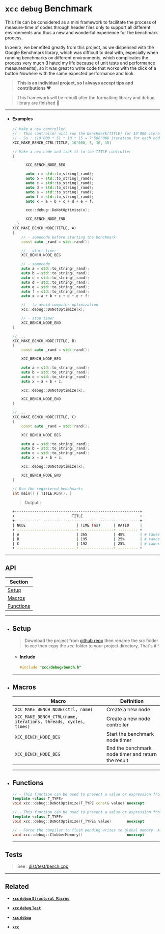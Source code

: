 # `xcc` `debug` Benchmark

This file can be considered as a mini framework to facilitate the process of measure-time of codes through header files only to support all different environments and thus a new and wonderful experience for the benchmark process.

In xeerx, we benefited greatly from this project, as we dispensed with the Google Benchmark library, which was difficult to deal with, especially when running benchmarks on different environments, which complicates the process very much (I hated my life because of unit tests and performance measurements), so it was great to write code that works with the click of a button Nowhere with the same expected performance and look.

> **This is an individual project, so I always accept tips and contributions ❤️**

> This framework will be rebuilt after the formatting library and debug library are finished 📌

---

- #### Examples

  ```cpp
  // Make a new controller
  // - This controller will run the benchmark(TITLE) for 10'000 iteration per 5 threads per cycle per time
  // - So : (10'000 * 5) * 10 * 15 = 7'500'000 iteration for each node
  XCC_MAKE_BENCH_CTRL(TITLE, 10'000, 5, 10, 15)
  ```

  ```cpp
  // Make a new node and link it to the TITLE controller
  {

        XCC_BENCH_NODE_BEG

        auto a = std::to_string(_rand);
        auto b = std::to_string(_rand);
        auto c = std::to_string(_rand);
        auto d = std::to_string(_rand);
        auto e = std::to_string(_rand);
        auto f = std::to_string(_rand);
        auto x = a + b + c + d + e + f;

        xcc::debug::DoNotOptimize(x);

        XCC_BENCH_NODE_END
    }
  XCC_MAKE_BENCH_NODE(TITLE, A)
  {
      // - somecode before starting the benchmark
      const auto _rand = std::rand();

      // - start timer
      XCC_BENCH_NODE_BEG

      // - somecode
      auto a = std::to_string(_rand);
      auto b = std::to_string(_rand);
      auto c = std::to_string(_rand);
      auto d = std::to_string(_rand);
      auto e = std::to_string(_rand);
      auto f = std::to_string(_rand);
      auto x = a + b + c + d + e + f;

      // - to avoid compiler optimization
      xcc::debug::DoNotOptimize(x);

      // - stop timer
      XCC_BENCH_NODE_END
  }
  ```

  ```cpp
  // ...
  XCC_MAKE_BENCH_NODE(TITLE, B)
  {
      const auto _rand = std::rand();

      XCC_BENCH_NODE_BEG

      auto a = std::to_string(_rand);
      auto b = std::to_string(_rand);
      auto c = std::to_string(_rand);
      auto x = a + b + c;

      xcc::debug::DoNotOptimize(x);

      XCC_BENCH_NODE_END
  }
  ```

  ```cpp
  // ...
  XCC_MAKE_BENCH_NODE(TITLE, C)
  {
      const auto _rand = std::rand();

      XCC_BENCH_NODE_BEG

      auto a = std::to_string(_rand);
      auto b = std::to_string(_rand);
      auto c = std::to_string(_rand);
      auto x = a + b + c;

      xcc::debug::DoNotOptimize(x);

      XCC_BENCH_NODE_END
  }
  ```

  ```cpp
  // Run the registered benchmarks
  int main() { TITLE.Run(); }
  ```

  > Output :

  ```bash
  +---------------------------------------------------------+
  +                          TITLE                          +
  +---------------------------------------------------------+
  | NODE                       | TIME (ns)      | RATIO     |
  + ---------------------------+ ---------------+ --------- +
  | A                          | 365            | 48%       | # takes a long  time (48% of total time)
  | B                          | 195            | 25%       | # takes a short time (25% of total time)
  | C                          | 192            | 25%       | # takes a short time (25% of total time)
  + ---------------------------+ ---------------+ --------- +
  ```

---

## API

| Section                 |
| ----------------------- |
| [Setup](#setup)         |
| [Macros](#macros)       |
| [Functions](#functions) |

---

- ## Setup

  > Download the project from [github repo](https://github.com/xeerx/xcc) then rename the _src_ folder to _xcc_ then copy the _xcc_ folder to your project directory, That's it !

  - #### Include

    ```cpp
    #include "xcc/debug/bench.h"
    ```

  ***

- ## Macros

  | Macro                                                           | Definition                                         |
  | --------------------------------------------------------------- | -------------------------------------------------- |
  | `XCC_MAKE_BENCH_NODE(ctrl, name)`                               | Create a new node                                  |
  | `XCC_MAKE_BENCH_CTRL(name, iterations, threads, cycles, times)` | Create a new node controller                       |
  | `XCC_BENCH_NODE_BEG`                                            | Start the benchmark node timer                     |
  | `XCC_BENCH_NODE_BEG`                                            | End the benchmark node timer and return the result |

  ***

- ## Functions

  ```cpp
  // - This function can be used to prevent a value or expression from being optimized away by the compiler
  template <class T_TYPE>
  void xcc::debug::DoNotOptimize(T_TYPE const& value) noexcept
  ```

  ```cpp
  // - This function can be used to prevent a value or expression from being optimized away by the compiler
  template <class T_TYPE>
  void xcc::debug::DoNotOptimize(T_TYPE& value)       noexcept
  ```

  ```cpp
  // - Force the compiler to flush pending writes to global memory. Acts as an effective read/write barrier
  void xcc::debug::ClobberMemory()                    noexcept
  ```

  ***

## Tests

> See : [dist/test/bench.cpp](../../dist/test/bench.cpp)

---

## Related

- **[`xcc` `debug` `Structural Macros`](structural-macros.md)**

- **[`xcc` `debug` `Test`](test.md)**

- **[`xcc` `debug`](readme.md)**

- **[`xcc`](../../readme.md)**
